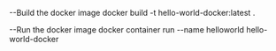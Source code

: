 --Build the docker image
docker build -t hello-world-docker:latest .

--Run the docker image
docker container run --name helloworld hello-world-docker